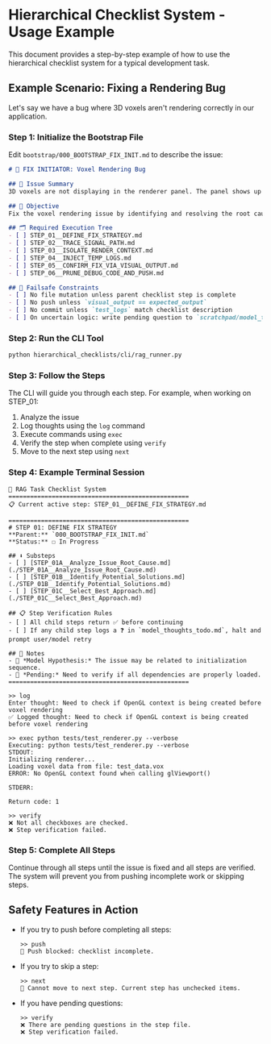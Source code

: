 # Hierarchical Checklist System - Usage Example

This document provides a step-by-step example of how to use the hierarchical checklist system for a typical development task.

## Example Scenario: Fixing a Rendering Bug

Let's say we have a bug where 3D voxels aren't rendering correctly in our application.

### Step 1: Initialize the Bootstrap File

Edit `bootstrap/000_BOOTSTRAP_FIX_INIT.md` to describe the issue:

```markdown
# 📍 FIX INITIATOR: Voxel Rendering Bug

## 🔧 Issue Summary
3D voxels are not displaying in the renderer panel. The panel shows up correctly, but no voxels are visible. Console logs show that data is being loaded, but nothing appears on screen.

## 🎯 Objective
Fix the voxel rendering issue by identifying and resolving the root cause. Ensure proper validation through visual confirmation and automated tests.

## 🗂 Required Execution Tree
- [ ] STEP_01__DEFINE_FIX_STRATEGY.md
- [ ] STEP_02__TRACE_SIGNAL_PATH.md
- [ ] STEP_03__ISOLATE_RENDER_CONTEXT.md
- [ ] STEP_04__INJECT_TEMP_LOGS.md
- [ ] STEP_05__CONFIRM_FIX_VIA_VISUAL_OUTPUT.md
- [ ] STEP_06__PRUNE_DEBUG_CODE_AND_PUSH.md

## 🛑 Failsafe Constraints
- [ ] No file mutation unless parent checklist step is complete
- [ ] No push unless `visual_output == expected_output`
- [ ] No commit unless `test_logs` match checklist description
- [ ] On uncertain logic: write pending question to `scratchpad/model_thoughts_todo.md` and halt
```

### Step 2: Run the CLI Tool

```bash
python hierarchical_checklists/cli/rag_runner.py
```

### Step 3: Follow the Steps

The CLI will guide you through each step. For example, when working on STEP_01:

1. Analyze the issue
2. Log thoughts using the `log` command
3. Execute commands using `exec`
4. Verify the step when complete using `verify`
5. Move to the next step using `next`

### Step 4: Example Terminal Session

```
🔄 RAG Task Checklist System
==================================================
📋 Current active step: STEP_01__DEFINE_FIX_STRATEGY.md

==================================================
# STEP 01: DEFINE FIX STRATEGY
**Parent:** `000_BOOTSTRAP_FIX_INIT.md`
**Status:** ☐ In Progress

## ⬇️ Substeps
- [ ] [STEP_01A__Analyze_Issue_Root_Cause.md](./STEP_01A__Analyze_Issue_Root_Cause.md)
- [ ] [STEP_01B__Identify_Potential_Solutions.md](./STEP_01B__Identify_Potential_Solutions.md)
- [ ] [STEP_01C__Select_Best_Approach.md](./STEP_01C__Select_Best_Approach.md)

## 📋 Step Verification Rules
- [ ] All child steps return ✅ before continuing
- [ ] If any child step logs a ❓ in `model_thoughts_todo.md`, halt and prompt user/model retry

## 📎 Notes
- 🧠 *Model Hypothesis:* The issue may be related to initialization sequence.
- 🧠 *Pending:* Need to verify if all dependencies are properly loaded.
==================================================

>> log
Enter thought: Need to check if OpenGL context is being created before voxel rendering
✅ Logged thought: Need to check if OpenGL context is being created before voxel rendering

>> exec python tests/test_renderer.py --verbose
Executing: python tests/test_renderer.py --verbose
STDOUT:
Initializing renderer...
Loading voxel data from file: test_data.vox
ERROR: No OpenGL context found when calling glViewport()

STDERR:

Return code: 1

>> verify
❌ Not all checkboxes are checked.
❌ Step verification failed.
```

### Step 5: Complete All Steps

Continue through all steps until the issue is fixed and all steps are verified. The system will prevent you from pushing incomplete work or skipping steps.

## Safety Features in Action

- If you try to push before completing all steps:
  ```
  >> push
  🚫 Push blocked: checklist incomplete.
  ```

- If you try to skip a step:
  ```
  >> next
  🚫 Cannot move to next step. Current step has unchecked items.
  ```

- If you have pending questions:
  ```
  >> verify
  ❌ There are pending questions in the step file.
  ❌ Step verification failed.
  ```
